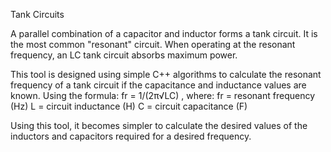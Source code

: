 Tank Circuits

A parallel combination of a capacitor and inductor forms a tank circuit. It is the most common "resonant" circuit. When operating at the resonant frequency, an LC tank circuit absorbs maximum power.

This tool is designed using simple C++ algorithms to calculate the resonant frequency of a tank circuit if the capacitance and inductance values are known. Using the formula: fr = 1/(2π√LC) , 
where:
fr = resonant frequency (Hz)
L = circuit inductance (H)
C = circuit capacitance (F)

Using this tool, it becomes simpler to calculate the desired values of the inductors and capacitors required for a desired frequency.

